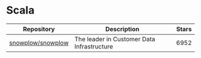 # Scala

| Repository                                                | Description                                | Stars |
| --------------------------------------------------------- | ------------------------------------------ | ----- |
| [snowplow/snowplow](https://github.com/snowplow/snowplow) | The leader in Customer Data Infrastructure | 6952  |
